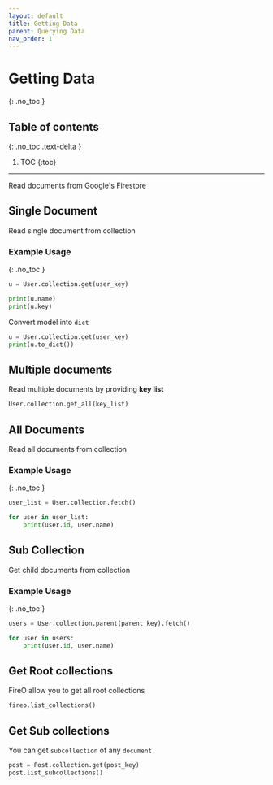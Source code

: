 ```yaml
---
layout: default
title: Getting Data
parent: Querying Data
nav_order: 1
---
```


# Getting Data
{: .no_toc }

## Table of contents
{: .no_toc .text-delta }

1. TOC
{:toc}

---

Read documents from Google's Firestore

## Single Document
Read single document from collection

### Example Usage
{: .no_toc }

```python
u = User.collection.get(user_key)

print(u.name)
print(u.key)
```

Convert model into `dict`

```python
u = User.collection.get(user_key)
print(u.to_dict())
```

## Multiple documents
Read multiple documents by providing **key list**

```python
User.collection.get_all(key_list)
```

## All Documents
Read all documents from collection

### Example Usage
{: .no_toc }

```python
user_list = User.collection.fetch()

for user in user_list:
    print(user.id, user.name)
```

## Sub Collection
Get child documents from collection

### Example Usage
{: .no_toc }

```python
users = User.collection.parent(parent_key).fetch()

for user in users:
    print(user.id, user.name)
```

## Get Root collections
FireO allow you to get all root collections

```python
fireo.list_collections()
```

## Get Sub collections
You can get `subcollection` of any `document`

```python
post = Post.collection.get(post_key)
post.list_subcollections()
```
